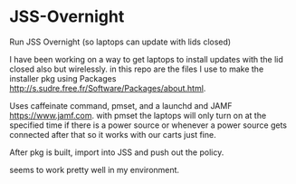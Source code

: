# JSS-Overnight
Run JSS Overnight (so laptops can update with lids closed)


I have been working on a way to get laptops to install updates with the lid 
closed also but wirelessly. in this repo are the files I use to make the installer pkg using Packages <http://s.sudre.free.fr/Software/Packages/about.html>.

Uses caffeinate command, pmset, and a launchd and JAMF <https://www.jamf.com>. with pmset the laptops will only turn on at the specified time if there is a power source or whenever a power source gets connected after that so it works with our carts just fine.

After pkg is built, import into JSS and push out the policy. 

seems to work pretty well in my environment.


